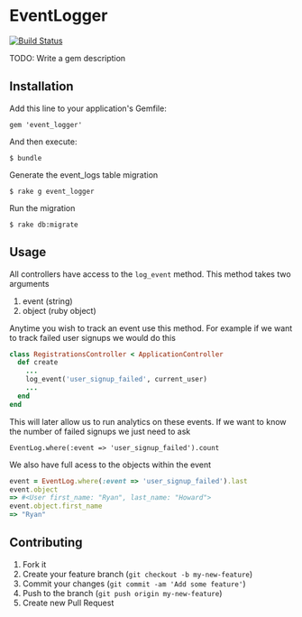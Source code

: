 # EventLogger
[![Build Status](https://travis-ci.org/320ny/event_logger.png?branch=master)](https://travis-ci.org/320ny/event_logger)

TODO: Write a gem description

## Installation

Add this line to your application's Gemfile:

    gem 'event_logger'

And then execute:

    $ bundle

Generate the event_logs table migration
    
    $ rake g event_logger

Run the migration

    $ rake db:migrate

## Usage

All controllers have access to the `log_event` method. This method takes two arguments

1. event (string)
2. object (ruby object)

Anytime you wish to track an event use this method. For example if we want to track failed user
signups we would do this

```ruby
class RegistrationsController < ApplicationController
  def create
    ...
    log_event('user_signup_failed', current_user)
    ...
  end
end
```

This will later allow us to run analytics on these events. If we want to know the number of failed 
signups we just need to ask

    EventLog.where(:event => 'user_signup_failed').count

We also have full acess to the objects within the event

```ruby
event = EventLog.where(:event => 'user_signup_failed').last
event.object
=> #<User first_name: "Ryan", last_name: "Howard">
event.object.first_name
=> "Ryan"
```

## Contributing

1. Fork it
2. Create your feature branch (`git checkout -b my-new-feature`)
3. Commit your changes (`git commit -am 'Add some feature'`)
4. Push to the branch (`git push origin my-new-feature`)
5. Create new Pull Request
